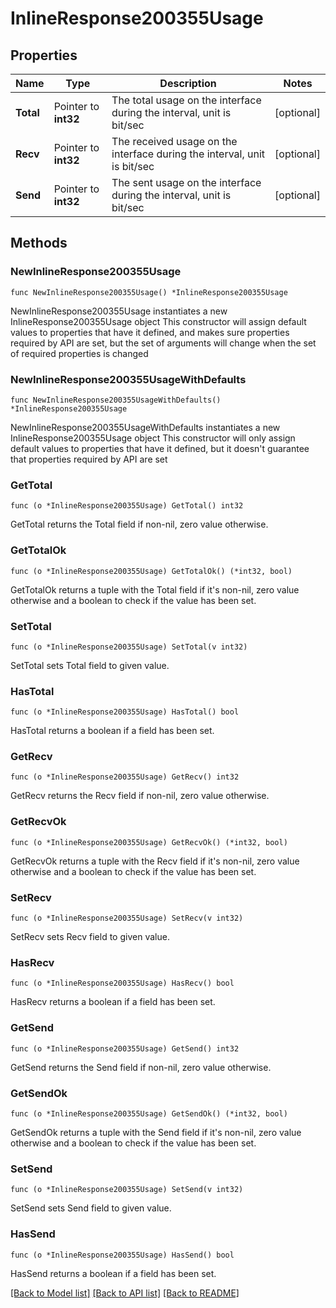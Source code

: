 # InlineResponse200355Usage

## Properties

Name | Type | Description | Notes
------------ | ------------- | ------------- | -------------
**Total** | Pointer to **int32** | The total usage on the interface during the interval, unit is bit/sec | [optional] 
**Recv** | Pointer to **int32** | The received usage on the interface during the interval, unit is bit/sec | [optional] 
**Send** | Pointer to **int32** | The sent usage on the interface during the interval, unit is bit/sec | [optional] 

## Methods

### NewInlineResponse200355Usage

`func NewInlineResponse200355Usage() *InlineResponse200355Usage`

NewInlineResponse200355Usage instantiates a new InlineResponse200355Usage object
This constructor will assign default values to properties that have it defined,
and makes sure properties required by API are set, but the set of arguments
will change when the set of required properties is changed

### NewInlineResponse200355UsageWithDefaults

`func NewInlineResponse200355UsageWithDefaults() *InlineResponse200355Usage`

NewInlineResponse200355UsageWithDefaults instantiates a new InlineResponse200355Usage object
This constructor will only assign default values to properties that have it defined,
but it doesn't guarantee that properties required by API are set

### GetTotal

`func (o *InlineResponse200355Usage) GetTotal() int32`

GetTotal returns the Total field if non-nil, zero value otherwise.

### GetTotalOk

`func (o *InlineResponse200355Usage) GetTotalOk() (*int32, bool)`

GetTotalOk returns a tuple with the Total field if it's non-nil, zero value otherwise
and a boolean to check if the value has been set.

### SetTotal

`func (o *InlineResponse200355Usage) SetTotal(v int32)`

SetTotal sets Total field to given value.

### HasTotal

`func (o *InlineResponse200355Usage) HasTotal() bool`

HasTotal returns a boolean if a field has been set.

### GetRecv

`func (o *InlineResponse200355Usage) GetRecv() int32`

GetRecv returns the Recv field if non-nil, zero value otherwise.

### GetRecvOk

`func (o *InlineResponse200355Usage) GetRecvOk() (*int32, bool)`

GetRecvOk returns a tuple with the Recv field if it's non-nil, zero value otherwise
and a boolean to check if the value has been set.

### SetRecv

`func (o *InlineResponse200355Usage) SetRecv(v int32)`

SetRecv sets Recv field to given value.

### HasRecv

`func (o *InlineResponse200355Usage) HasRecv() bool`

HasRecv returns a boolean if a field has been set.

### GetSend

`func (o *InlineResponse200355Usage) GetSend() int32`

GetSend returns the Send field if non-nil, zero value otherwise.

### GetSendOk

`func (o *InlineResponse200355Usage) GetSendOk() (*int32, bool)`

GetSendOk returns a tuple with the Send field if it's non-nil, zero value otherwise
and a boolean to check if the value has been set.

### SetSend

`func (o *InlineResponse200355Usage) SetSend(v int32)`

SetSend sets Send field to given value.

### HasSend

`func (o *InlineResponse200355Usage) HasSend() bool`

HasSend returns a boolean if a field has been set.


[[Back to Model list]](../README.md#documentation-for-models) [[Back to API list]](../README.md#documentation-for-api-endpoints) [[Back to README]](../README.md)


